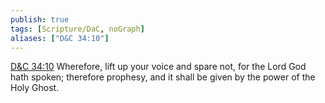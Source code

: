 ```yaml
---
publish: true
tags: [Scripture/DaC, noGraph]
aliases: ["D&C 34:10"]
---
```

[D&C 34:10](https://churchofjesuschrist.org/study/scriptures/dc-testament/dc/34?lang=eng&id=p10#p10) Wherefore, lift up your voice and spare not, for the Lord God hath spoken; therefore prophesy, and it shall be given by the power of the Holy Ghost.
